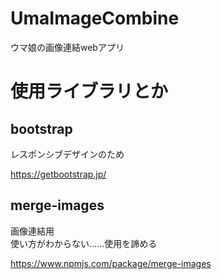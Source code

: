 # UmaImageCombine
ウマ娘の画像連結webアプリ

# 使用ライブラリとか

## bootstrap

レスポンシブデザインのため

https://getbootstrap.jp/

## merge-images

画像連結用  
使い方がわからない……使用を諦める

https://www.npmjs.com/package/merge-images

